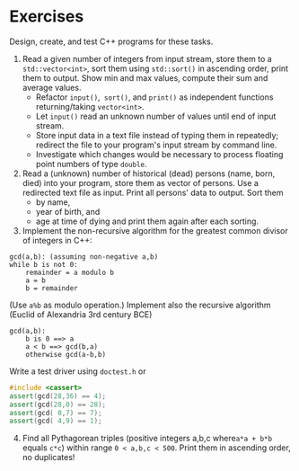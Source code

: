 # Exercises

Design, create, and test C++ programs for these tasks.

1. Read a given number of integers from input stream,
   store them to a `std::vector<int>`,
   sort them using `std::sort()` in ascending order,
   print them to output.
   Show min and max values, compute their sum and average values.
    * Refactor `input()`,` sort()`, and `print()` as independent functions returning/taking `vector<int>`.
    * Let `input()` read an unknown number of values until end of input stream.
    * Store input data in a text file instead of typing them in repeatedly;
      redirect the file to your program's input stream by command line.
    * Investigate which changes would be necessary to process floating point numbers of type `double`.
1. Read a (unknown) number of historical (dead) persons (name, born, died) into your program,
   store them as vector of persons. Use a redirected text file as input.
   Print all persons' data to output. Sort them
   * by name,
   * year of birth, and
   * age at time of dying and print them again after each sorting.
1. Implement the non-recursive algorithm for the greatest common divisor of integers in C++:
```
gcd(a,b): (assuming non-negative a,b)
while b is not 0:
    remainder = a modulo b
    a = b
    b = remainder
```
   (Use `a%b` as modulo operation.) 
   Implement also the recursive algorithm (Euclid of Alexandria 3rd century BCE)
```
gcd(a,b):
    b is 0 ==> a
    a < b ==> gcd(b,a)
    otherwise gcd(a-b,b)
```
   Write a test driver using `doctest.h` or
```cpp
#include <cassert>
assert(gcd(28,36) == 4);
assert(gcd(28,0) == 28);
assert(gcd( 0,7) == 7);
assert(gcd( 4,9) == 1);
```
4. Find all Pythagorean triples
   (positive integers a,b,c where`a*a + b*b` equals `c*c`)
   within range `0 < a,b,c < 500`.
   Print them in ascending order, no duplicates!
